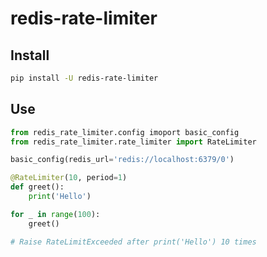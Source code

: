 # redis-rate-limiter

## Install

```bash
pip install -U redis-rate-limiter
```

## Use

```python
from redis_rate_limiter.config imoport basic_config
from redis_rate_limiter.rate_limiter import RateLimiter

basic_config(redis_url='redis://localhost:6379/0')

@RateLimiter(10, period=1)
def greet():
    print('Hello')

for _ in range(100):
    greet()

# Raise RateLimitExceeded after print('Hello') 10 times
```
